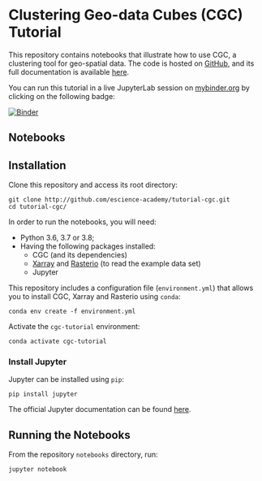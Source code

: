 # Clustering Geo-data Cubes (CGC) Tutorial

This repository contains notebooks that illustrate how to use CGC, a clustering tool for geo-spatial data. The code is 
hosted on [GitHub](https://github.com/phenology/cgc), and its full documentation is available 
[here](https://cgc.readthedocs.io).

You can run this tutorial in a live JupyterLab session on [mybinder.org](https://mybinder.org) by clicking on the 
following badge:

[![Binder](https://mybinder.org/badge_logo.svg)](https://mybinder.org/v2/gh/escience-academy/tutorial-cgc/main?urlpath=lab/tree/notebooks)

## Notebooks



## Installation

Clone this repository and access its root directory:

```shell script
git clone http://github.com/escience-academy/tutorial-cgc.git
cd tutorial-cgc/
```

In order to run the notebooks, you will need:
* Python 3.6, 3.7 or 3.8;
* Having the following packages installed:
    * CGC (and its dependencies)
    * [Xarray](http://xarray.pydata.org) and [Rasterio](https://rasterio.readthedocs.io) (to read the example data set)
    * Jupyter

This repository includes a configuration file (`environment.yml`) that allows you to install CGC, Xarray and Rasterio 
using `conda`:

 ```shell script
conda env create -f environment.yml
```

Activate the `cgc-tutorial` environment:

 ```shell script
conda activate cgc-tutorial
```

### Install Jupyter

Jupyter can be installed using `pip`:

```shell script
pip install jupyter
```

The official Jupyter documentation can be found [here](https://jupyter-notebook-beginner-guide.readthedocs.io).

## Running the Notebooks

From the repository `notebooks` directory, run:

```shell script
jupyter notebook
```

